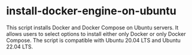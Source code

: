 # install-docker-engine-on-ubuntu
This script installs Docker and Docker Compose on Ubuntu servers. It allows users to select options to install either only Docker or only Docker Compose. The script is compatible with Ubuntu 20.04 LTS and Ubuntu 22.04 LTS.
